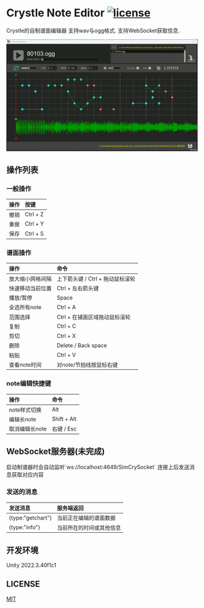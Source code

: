 # Crystle Note Editor [![license](https://img.shields.io/badge/license-MIT-green.svg?style=flat-square)](https://github.com/Bnao-zh/CrystleNoteEditor/blob/main/LICENSE) 

Crystle的自制谱面编辑器
支持wav与ogg格式.
支持WebSocket获取信息.

![screenshot2](https://github.com/Bnao-zh/CrystleNoteEditor/blob/main/screenshot2.png?raw=true)


## 操作列表

### 一般操作

| 操作  | 按键       |
|:--- |:-------- |
| 撤销  | Ctrl + Z |
| 重做  | Ctrl + Y |
| 保存  | Ctrl + S |

### 谱面操作

| 操作       | 命令                    |
|:-------- |:--------------------- |
| 放大缩小网格间隔 | 上下箭头键 / Ctrl + 拖动鼠标滚轮 |
| 快速移动当前位置 | Ctrl + 左右箭头键          |
| 播放/暂停    | Space                 |
| 全选所有note | Ctrl + A              |
| 范围选择     | Ctrl + 在铺面区域拖动鼠标滚轮    |
| 复制       | Ctrl + C              |
| 剪切       | Ctrl + X              |
| 删除       | Delete / Back space   |
| 粘贴       | Ctrl + V              |
| 查看note时间 | 对note/节拍线按鼠标右键        |

### note编辑快捷键

| 操作        | 命令          |
|:--------- |:----------- |
| note样式切换  | Alt         |
| 编辑长note   | Shift + Alt |
| 取消编辑长note | 右键 / Esc    |

## WebSocket服务器(未完成)
启动制谱器时会自动监听\`ws://localhost:4649/SimCrySocket\`
连接上后发送消息获取对应内容

### 发送的消息

| 发送消息        | 服务端返回       |
|:--------- |:----------- |
| {type:"getchart"}  | 当前正在编辑的谱面数据  |
| {type:"info"}   | 当前所在的时间或其他信息 |

## 开发环境

Unity 2022.3.40f1c1

## LICENSE

[MIT](https://github.com/Bnao-zh/CrystleNoteEditor/blob/main/LICENSE)
